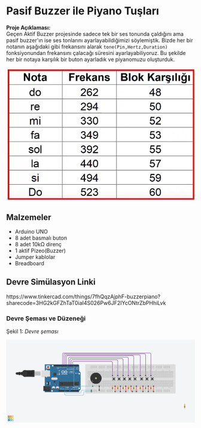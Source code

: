 

<h1>Pasif Buzzer ile Piyano Tuşları</h1>

<p><strong>Proje Açıklaması:</strong><br>
Geçen Aktif Buzzer projesinde sadece tek bir ses tonunda çaldığını ama pasif buzzer'ın ise ses tonlarını ayarlayabildiğimizi söylemiştik.
Bizde her bir notanın aşağıdaki gibi frekansını alarak <code>tone(Pin,Hertz,Duration)</code> fonksiyonundan frekansını
çalacağı süresini ayarlayabiliyoruz. Bu şekilde her bir notaya karşılık bir buton ayarladık ve piyanomuzu oluşturduk.

<p><img src = "FrekansNota.png" alt ="Nota frekansları" width = "600"</p>

<h2>Malzemeler</h2>

- Arduino UNO
- 8 adet basmalı buton
- 8 adet 10kΩ direnç
- 1 aktif Pizeo(Buzzer)
- Jumper kablolar  
- Breadboard  

<h2>Devre Simülasyon Linki</h2>
<p>https://www.tinkercad.com/things/7fhQqzAjphF-buzzerpiano?sharecode=3HG2kGFZhTaT0iaI4S026Pw6JF2IYcONtrZbPHhiLvk</p>

<h3>Devre Şeması ve Düzeneği</h3>
<p>Şekil 1: <em>Devre şeması</em></p>
<p><img src="Pianobuzz.png" alt="Devre Şeması" width="600"></p>
